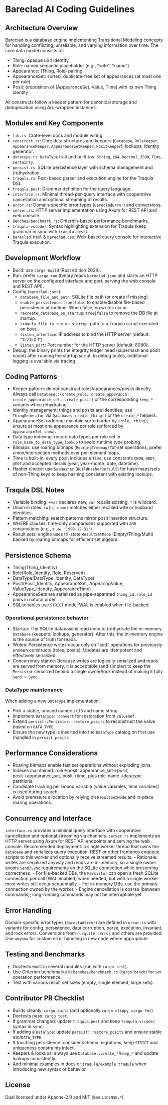 # Bareclad AI Coding Guidelines

## Architecture Overview
Bareclad is a database engine implementing Transitional Modeling concepts for handling conflicting, unreliable, and varying information over time. The core data model consists of:

- Thing: opaque u64 identity
- Role: named semantic placeholder (e.g., "wife", "name")
- Appearance: (Thing, Role) pairing
- AppearanceSet: sorted, duplicate-free set of appearances (at most one per role)
- Posit: proposition of (AppearanceSet, Value, Time) with its own Thing identity

All constructs follow a keeper pattern for canonical storage and deduplication using Arc-wrapped instances.

## Modules and Key Components
- `lib.rs`: Crate-level docs and module wiring.
- `construct.rs`: Core data structures and keepers (`Database`, `RoleKeeper`, `AppearanceKeeper`, `AppearanceSetKeeper`, `PositKeeper`), lookups, identity generator.
- `datatype.rs`: `DataType` trait and built-ins: `String`, `i64`, `Decimal`, `JSON`, `Time`, `Certainty`.
- `persist.rs`: SQLite persistence layer with schema management and (re)hydration.
- `traqula.rs`: Pest-based parser and execution engine for the Traqula DSL.
- `traqula.pest`: Grammar definition for the query language.
- `interface.rs`: Minimal thread-per-query interface with cooperative cancellation and optional streaming of results.
- `error.rs`: Domain-specific error types (`BarecladError`) and conversions.
- `server.rs`: HTTP server implementation using Axum for REST API and web console.
- `benches/benchmark.rs`: Criterion-based performance benchmarks.
- `traqula-vscode/`: Syntax highlighting extension for Traqula (keep grammar in sync with `traqula.pest`).
- `bareclad.html` & `bareclad.css`: Web-based query console for interactive Traqula execution.

## Development Workflow
- Build: use `cargo build` (Rust edition 2024).
- Run: prefer `cargo run` (binary reads `bareclad.json` and starts an HTTP server on the configured interface and port, serving the web console and REST API).
- Config (`bareclad.json`):
	- `database_file_and_path`: SQLite file path (or create if missing).
	- `enable_persistence`: `true|false` to enable/disable file-based persistence at runtime. When false, no writes occur.
	- `recreate_database_on_startup`: `true|false` to remove the DB file at startup.
	- `traqula_file_to_run_on_startup`: path to a Traqula script executed on boot.
	- `listen_interface`: IP address to bind the HTTP server (default: "127.0.0.1").
	- `listen_port`: Port number for the HTTP server (default: 8080).
- Debug: the binary prints the integrity ledger head (superhash and posit count) after running the startup script. In debug builds, additional logging is available via tracing.

## Coding Patterns
- Keeper pattern: do not construct roles/appearances/posits directly. Always call `Database::{create_role, create_apperance, create_appearance_set, create_posit}` or the corresponding `keep_*` variants when rehydrating.
- Identity management: things and posits are identities; use `ThingGenerator` via `Database::create_thing()` or the `create_*` helpers.
- AppearanceSet ordering: maintain sorted order by `(role, thing)`; ensure at most one appearance per role (enforced by `AppearanceSet::new`).
- Data type indexing: record data types per role set in `role_name_to_data_type_lookup` to avoid runtime type probing.
- Bitmaps: use roaring bitmaps (`RoaringTreemap`) for set operations; prefer union/intersection methods over per-element loops.
- Time is built-in: every posit includes a `Time`; use constants `@NOW`, `@BOT`, `@EOT` and accepted literals (year, year-month, date, datetime).
- Hasher choice: use `SeaHasher` (`BuildHasherDefault`) for hash maps/sets of non-Thing keys to keep hashing consistent with existing lookups.

## Traqula DSL Notes
- Variable binding: `+var` declares new, `var` recalls existing, `*` is wildcard.
- Union in roles: `(w|h, name)` matches either recalled wife or husband identities.
- Pattern matching: search patterns mirror posit insertion structure.
- WHERE clauses: time-only comparisons supported with `AND` conjunctions (e.g., `t <= '1999-12-31'`).
- Result sets: engine uses tri-state `ResultSetMode` (Empty/Thing/Multi) backed by roaring bitmaps for efficient set algebra.

## Persistence Schema
- Thing(Thing_Identity)
- Role(Role_Identity, Role, Reserved)
- DataType(DataType_Identity, DataType)
- Posit(Posit_Identity, AppearanceSet, AppearingValue, ValueType_Identity, AppearanceTime)
- AppearanceSets are serialized as pipe-separated `thing_id,role_id` pairs in natural order.
- SQLite tables use `STRICT` mode; WAL is enabled when file-backed.

### Operational persistence behavior
- Startup: The SQLite database is read once to (re)hydrate the in-memory `Database` (keepers, lookups, generator). After this, the in-memory engine is the source of truth for reads.
- Writes: Persistence writes occur only on "add" operations for previously unseen constructs (roles, posits). Updates are idempotent and effectively serialized.
- Concurrency stance: Because writes are logically serialized and reads are served from memory, it is acceptable (and simpler) to keep the `Persistor` serialized behind a single owner/lock instead of making it fully `Send + Sync`.

### DataType maintenance
When adding a new `DataType` implementation:
- Pick a stable, unused numeric `UID` and name string.
- Implement `DataType::convert` for restoration from `ValueRef`.
- Extend `persist::Persistor::restore_posits` to reconstruct the value based on `DATA_TYPE`.
- Ensure the new type is inserted into the `DataType` catalog on first use (handled in `persist_posit`).

## Performance Considerations
- Roaring bitmaps enable fast set operations without exploding joins.
- Indexes maintained: role→posit, appearance_set→posit, posit→appearance_set, posit→time, plus role-name→datatype partitions.
- Candidate tracking per bound variable (value variables, time variables) is used during search.
- Avoid premature allocation by relying on `ResultSetMode` and in-place roaring operations.

## Concurrency and Interface
`interface.rs` provides a minimal query interface with cooperative cancellation and optional streaming via channels. `server.rs` implements an HTTP server using Axum for REST API endpoints and serving the web console. Recommended deployment: a single worker thread that owns the `Database` and serializes query execution. REST or other frontends enqueue scripts to this worker and optionally receive streamed results.
	- Rationale: writes are serialized anyway and reads are in-memory, so a single owner avoids `Send/Sync` requirements on the SQLite connection while preserving correctness.
	- For file-backed DBs, the `Persistor` can open a fresh SQLite connection per call (WAL enabled) when needed, but with a single worker most writes still occur sequentially.
	- For in-memory DBs, use the primary connection owned by the worker.
	- Engine cancellation is coarse (between commands); long-running commands may not be interruptible yet.

## Error Handling
Domain-specific error types (`BarecladError`) are defined in `error.rs` with variants for config, persistence, data corruption, parse, execution, invariant, and lock errors. Conversions from `rusqlite::Error` and others are provided. Use `anyhow` for custom error handling in new code where appropriate.

## Testing and Benchmarks
- Doctests exist in several modules (run with `cargo test`).
- Use Criterion benchmarks in `benches/benchmark.rs` (`cargo bench`) for set operation performance.
- Test with various result set sizes (empty, single element, large sets).

## Contributor PR Checklist
- Builds cleanly: `cargo build` (and optionally `cargo clippy`, `cargo fmt`).
- Doctests pass: `cargo test`.
- If grammar changed: update `traqula.pest` and keep `traqula-vscode/` syntax in sync.
- If adding a `DataType`: update `persist::restore_posits` and ensure stable `UID`/`DATA_TYPE`.
- If touching persistence: consider schema migrations; keep `STRICT` and uniqueness constraints intact.
- Keepers & lookups: always use `Database::create_*`/`keep_*` and update lookups consistently.
- Add minimal examples in docs or `traqula/example.traqula` when introducing new syntax or behavior.

## License
Dual licensed under Apache-2.0 and MIT (see `LICENSE.*`).